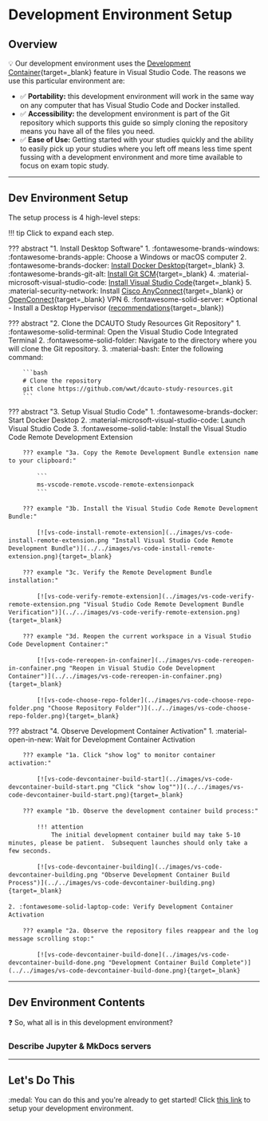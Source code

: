 # Development Environment Setup

## Overview

:bulb: Our development environment uses the [Development Container](https://code.visualstudio.com/docs/remote/containers "Visual Studio Code Development Containers"){target=_blank} feature in Visual Studio Code.  The reasons we use this particular environment are:

- :white_check_mark: **Portability:** this development environment will work in the same way on any computer that has Visual Studio Code and Docker installed.
- :white_check_mark: **Accessibility:** the development environment is part of the Git repository which supports this guide so simply cloning the repository means you have all of the files you need.
- :white_check_mark: **Ease of Use:** Getting started with your studies quickly and the ability to easily pick up your studies where you left off means less time spent fussing with a development environment and more time available to focus on exam topic study.

---

## Dev Environment Setup

The setup process is 4 high-level steps:

!!! tip
    Click to expand each step.

??? abstract "1. Install Desktop Software"
    1. :fontawesome-brands-windows: :fontawesome-brands-apple: Choose a Windows or macOS computer
    2. :fontawesome-brands-docker: [Install Docker Desktop](https://www.docker.com/products/docker-desktop "Install Docker Desktop"){target=_blank}
    3. :fontawesome-brands-git-alt: [Install Git SCM](https://git-scm.com/downloads "Install Git SCM"){target=_blank}
    4. :material-microsoft-visual-studio-code: [Install Visual Studio Code](https://code.visualstudio.com/ "Install Visual Studio Code"){target=_blank}
    5. :material-security-network: Install [Cisco AnyConnect](https://developer.cisco.com/site/sandbox/anyconnect/ "Cisco AnyConnect VPN Client"){target=_blank} or [OpenConnect](http://www.infradead.org/openconnect/ "OpenConnect VPN Client"){target=_blank} VPN
    6. :fontawesome-solid-server: *Optional - Install a Desktop Hypervisor ([recommendations](http://localhost:8000/index.html#getting-started "Hypervisor Recommendations"){target=_blank})

??? abstract "2. Clone the DCAUTO Study Resources Git Repository"
    1. :fontawesome-solid-terminal: Open the Visual Studio Code Integrated Terminal
    2. :fontawesome-solid-folder: Navigate to the directory where you will clone the Git repository.
    3. :material-bash: Enter the following command:

        ```bash
        # Clone the repository
        git clone https://github.com/wwt/dcauto-study-resources.git
        ```

??? abstract "3. Setup Visual Studio Code"
    1. :fontawesome-brands-docker: Start Docker Desktop
    2. :material-microsoft-visual-studio-code: Launch Visual Studio Code
    3. :fontawesome-solid-table: Install the Visual Studio Code Remote Development Extension

        ??? example "3a. Copy the Remote Development Bundle extension name to your clipboard:"

            ```
            ms-vscode-remote.vscode-remote-extensionpack
            ```

        ??? example "3b. Install the Visual Studio Code Remote Development Bundle:"

            [![vs-code-install-remote-extension](../images/vs-code-install-remote-extension.png "Install Visual Studio Code Remote Development Bundle")](../../images/vs-code-install-remote-extension.png){target=_blank}

        ??? example "3c. Verify the Remote Development Bundle installation:"

            [![vs-code-verify-remote-extension](../images/vs-code-verify-remote-extension.png "Visual Studio Code Remote Development Bundle Verification")](../../images/vs-code-verify-remote-extension.png){target=_blank}

        ??? example "3d. Reopen the current workspace in a Visual Studio Code Development Container:"

            [![vs-code-rereopen-in-confainer](../images/vs-code-rereopen-in-confainer.png "Reopen in Visual Studio Code Development Container")](../../images/vs-code-rereopen-in-confainer.png){target=_blank}

            [![vs-code-choose-repo-folder](../images/vs-code-choose-repo-folder.png "Choose Repository Folder")](../../images/vs-code-choose-repo-folder.png){target=_blank}

??? abstract "4. Observe Development Container Activation"
    1. :material-open-in-new: Wait for Development Container Activation

        ??? example "1a. Click "show log" to monitor container activation:"

            [![vs-code-devcontainer-build-start](../images/vs-code-devcontainer-build-start.png "Click "show log"")](../../images/vs-code-devcontainer-build-start.png){target=_blank}

        ??? example "1b. Observe the development container build process:"

            !!! attention
                The initial development container build may take 5-10 minutes, please be patient.  Subsequent launches should only take a few seconds.

            [![vs-code-devcontainer-building](../images/vs-code-devcontainer-building.png "Observe Development Container Build Process")](../../images/vs-code-devcontainer-building.png){target=_blank}

    2. :fontawesome-solid-laptop-code: Verify Development Container Activation

        ??? example "2a. Observe the repository files reappear and the log message scrolling stop:"

            [![vs-code-devcontainer-build-done](../images/vs-code-devcontainer-build-done.png "Development Container Build Complete")](../../images/vs-code-devcontainer-build-done.png){target=_blank}

---

## Dev Environment Contents

:question: So, what all is in this development environment?

### Describe Jupyter & MkDocs servers

---

## Let's Do This

:medal: You can do this and you're already to get started! Click [this link](sections/section_0.md "Hands-On Environment Setup") to setup your development environment.
